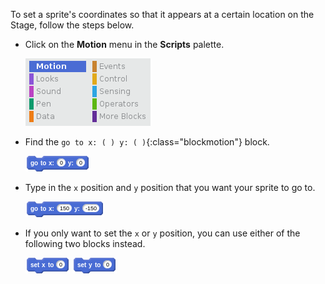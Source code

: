 To set a sprite's coordinates so that it appears at a certain location on the Stage, follow the steps below.

- Click on the **Motion** menu in the **Scripts** palette.
    
    ![motion menu](images/motion-menu.png)

- Find the `go to x: ( ) y: ( )`{:class="blockmotion"} block.
    
    ![go to x y](images/goto.png)

- Type in the `x` position and `y` position that you want your sprite to go to.
    
    ![go to x y filled](images/goto_filled.png)

- If you only want to set the `x` or `y` position, you can use either of the following two blocks instead.
    
    ![set x](images/setx.png) ![set y](images/sety.png)